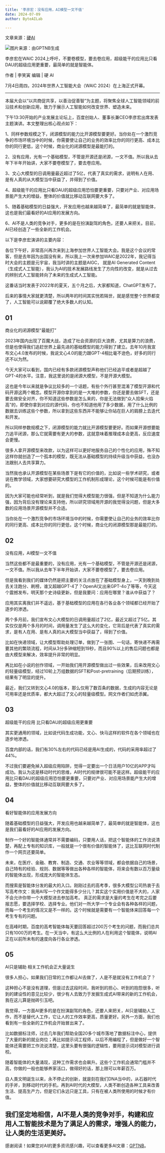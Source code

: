 ```yaml
---
title: '李彦宏：没有应用，AI模型一文不值'
date: 2024-07-09
author: ByteAILab

---
```


文章来源：[硬AI](https://mp.weixin.qq.com/s/bx4US-b3m3tGqBcf6Sydmw)

![图片来源：由GPTNB生成](http://www.jesonc.com/upload/3B33CB85B496C0CB6FBA4C2BD79320AD/1720164599583/FjXdh2l0mh6e27JcqBKTxFNq-4HK.jpg)

李彦宏在WAIC 2024上呼吁，不要卷模型，要去卷应用，超级能干的应用比只看DAU的超级应用更重要，最简单的就是智能体。

作者 | 李笑寅
编辑 | 硬 AI

7月4日周四，2024年世界人工智能大会（WAIC 2024）在上海正式开幕。

---
本届大会以“以共商促共享，以善治促善智”为主题，将聚焦全球人工智能领域的前沿技术和创新应用，致力于展示人工智能如何改变世界、塑造未来。

下午13:30开始的产业发展主论坛上，百度创始人、董事长兼CEO李彦宏出席发表主题演讲。本文整理出核心观点如下：

1、同样参数规模之下，闭源模型的能力比开源模型要更好。当你处在一个激烈竞争的市场环境当中的时候，你需要使让自己的业务的效率比你的同行更高、成本比你的同行更低，这个时候，商业化的闭源模型是最能打的。

2、没有应用，光有一个基础模型，不管是开源还是闭源，一文不值。所以我从去年下半年开始讲，大家不要卷模型了，要去卷应用。

3、文心大模型的日调用量最近超过了5亿，代表了真实的需求，说明有人在用、是有人真的从大模型当中获益了，并得到了价值。

4、超级能干的应用比只看DAU的超级应用恐怕要更重要，只要对产业、对应用场景能产生大的增益，整体的价值就比移动互联网要大多了。

5、随着基础模型的日益强大，开发应用也越来越简单了，最简单的就是智能体，这也是我们最看好的AI应用的发展方向。

6、AI不是人类的竞争对手，更多的是在扮演副驾的角色，还要人来把关。目前，AI已经创造了一些全新的工作机会。

以下是李彦宏演讲的主要内容：

各位下午好，非常高兴再次来到上海参加世界人工智能大会。我是这个会议的常客，但是去年因为出国没有来，所以我上一次来参加WAIC是2022年，我记得当时大会的主题是元宇宙，我当时讲的主题是AIGC， 就是AI Generated Content（生成式人工智能），我认为AI的技术发展路线发生了方向性的改变，就是从过去的辨别式人工智能转向了未来的生成式人工智能。

这番话当时发表于2022年的夏天，五个月之后，大家都知道，ChatGPT发布了。

后来的事情大家就更清楚，所以两年的时间其实恍若隔世，就是感觉整个世界都变了，人工智能可以说颠覆了绝大多数人的认知。

## 01

商业化的闭源模型“最能打”

2023年国内出现了百魔大战，造成了社会资源的巨大浪费，尤其是算力的浪费，但是也使得我们追赶世界上最先进的基础模型的能力得到了建立。去年10月我宣布文心4.0发布的时候，我说文心4.0的能力跟GPT-4相比毫不逊色，好多的同行还不以为然。

今天大家可以看到，国内已经有多款闭源模型声称他们已经追平或者是超越了GPT-4的水平。注意，我这里说的是闭源大模型，不是开源大模型。

这也是今年以来就是争议比较多的一个话题，有些个外行甚至混淆了模型开源和代码开源这两个概念。模型开源你拿到的是一大堆的参数，你还是要去做SFT，还是要去做安全对齐，你不知道这些参数是怎么来的，你是无法做到“众人拾柴火焰高”的，即使你拿到对应的源代码，你也不知道他用了多少数据，用了什么比例的数据去训练这些个参数，所以拿到这些东西并不能够让你站在巨人的肩膀上去迭代和开发。

所以同样参数规模之下，闭源模型的能力就比开源模型要更好。而如果开源想要能力追平闭源，那么它就需要有更大的参数，这就意味着推理成本会更高，反应速度会更慢。

很多人拿开源模型来改款，以为这样可以更好地服务自己的个性化的应用，殊不知这样你就创造了一个孤本的模型，既无法从基础模型的持续升级当中获益，也没办法跟别人去共享算力。

当然我也承认开源模型在某些场景下是有它的价值的，比如说一些学术研究，或者说在教学领域，大家想要研究大模型的工作机制形成理论，这个时候可能是有价值的。

因为大家可能也经常听到，就是我们觉得大模型能力很强，但是不知道为什么能力强，因为背后没有理论来支持他，所以研究领域用开源的我觉得没问题，但是大多数的应用场景开源模型并不合适。

当你处在一个激烈竞争的市场环境当中的时候，你需要使让自己的业务的效率比你的同行更高、成本比你的同行更低，这个时候，商业化的闭源模型那是最能打的。

## 02

没有应用，AI模型一文不值

当然这些都不是最重要的，没有应用，光有一个基础模型，不管是开源还是闭源，一文不值。所以我从去年下半年开始讲，大家不要卷模型了，要去卷应用。

但是我看到我们的媒体仍然是把主要的关注点放在了基础模型身上，一天到晚到处去关注跑分、刷榜，谁又超越GPT-4了？OpenAI又出来GPT-4o了等等，今天这个震撼发布，明天那个史诗级更新，但是我要问：应用在哪里？谁从中获益了？

应用其实离我们并不遥远，基于基础模型的应用在各行各业各个领域都已经开始了逐步的渗透。

两个多月前，我们宣布文心大模型的日调用量超过了2亿，最近又超过了5亿。其实仅仅是两个多月的时间，调用量发生了这么大的变化，它背后是代表了真实的需求，是有人在用、是有人真的从大模型当中获益了，得到了价值。

比如在快递领域，让大模型帮助处理订单，做到了一张图、一句话，寄快递不再需要其他的繁琐流程，时间从3分多钟缩短到19秒，而且90%以上的售后问题也都是由大模型来解决，效率提升非常的明显。

再比如在小说的创作领域，一开始我们用开源模型做出过一些效果，后来改用文心的轻量级模型，经过10轮上万组数据的SFT和Post-pretraining（后期预训练），结果有了明显的提升。

最近，我们又转到文心4.0的版本，那么仅用了数百条的数据，生成的内容无论是可用率还是优质率，都大大超过了文心的轻量级模型。网文作者们如虎添翼。

## 03

超级能干的应用
比只看DAU的超级应用更重要

其实更通用的领域，比如说代码生成功能，文心、快马这样的软件在各个领域也在逐步地渗透。

百度内部的话，我们有30%左右的代码已经是用AI生成的，代码的采用率超过了44%。

不过我们要避免掉入超级应用陷阱，觉得一定要出一个日活用户10亿的APP才叫成功。我认为这是移动时代的思维，AI时代的规律很可能不是这样。超级能干的应用比只看DAU的超级应用恐怕要更重要，只要对产业、对应用场景能产生大的增益，整体的价值就比移动互联网要大多了。

## 04

看好智能体的应用发展方向

随着基础模型的日益强大，开发应用也越来越简单了，最简单的就是智能体，这也是我们最看好的AI应用的发展方向。

制作一个好的智能体通常并不需要编码，只要用人话，把这个智能体的工作流说清楚，再配上专有的知识库，一般就是一个很有价值的智能体了，这比互联网时代制作一个网页还要简单。

未来，在医疗、金融、教育、制造、交通、农业等等领域，都会依据自己的场景，自己特有的经验、规则、数据等等做出各种各样的智能体，将来会有数以百万量级的智能体出现，形成庞大的智能体生态。

而搜索是智能体分发的最大的入口。刚刚过去的高考季，很多大模型公司热衷于去写高考作文：我用AI写一个作文能得多少分儿？其实这个实用价值是不大的，人家不会允许你带一个大模型进去参加高考。
真正的需求是大量的考生在考完之后要报志愿，要选择学校、选择专业。他们对一所大学一个专业会有各种各样的问题，而每一个考生的情况又是不一样的。这个时候就是需要有一个智能体来回答每一个考生专有的问题。

在高峰时期，百度的高考智能体每天要回答超过200万个考生的问题，而我们总共只有1000万的考生。在一天当中，有这么大比例的人在利用这个智能体，说明AI正在以前所未有的速度向各行各业渗透。

## 05

AI只是辅助
相关工作机会正大量诞生

很多人担心，如果我们日常的工作都让AI去做了，人是不是就没有工作机会了？

这种担心不是没有道理，但是过去这段时间，我听到的担心、听到的抱怨很多，听到的建设性的意见比较少，很少有人去致力于发掘生成式AI带来的新的工作机会，我在这儿算是抛砖引玉吧。

我觉得，一方面AI更多的是在扮演副驾的角色，还要人来把关，AI只是辅助人工作，而不是替代人工作，它让人的工作效率更高，质量更好。另外一方面，我们也看到有一些全新的工作机会开始冒出来了。

比如数据标注师，过去几年我们帮助全国20多个城市落地了数据标注中心，提供了大量的新的就业岗位；再比如提示词工程师，以后不用编程了，但是做好一个智能体还需要把工作流说清楚，这里头要有很强的逻辑性，要用提示词对模型进行调校。

随着智能体的大量涌现，这种工作需求也会飙升。这些个工作机会通常门槛并不高，你做的一般也能够养家活口，做得好的话，那上限可以年薪百万。

自人类文明诞生以来，永不停止的创新，就是刻在我们DNA当中的，从石器时代的手斧，到移动时代的手机，再到AI时代的大模型，人类不断创造各种工具来改善生活、提高生产力，但是它们永远只是工具，只有在被人类所使用的时候才有价值。

我们坚定地相信，AI不是人类的竞争对手，构建和应用人工智能技术是为了满足人的需求，增强人的能力，让人类的生活更美好。
---
感谢阅读！如果您对AI的更多资讯感兴趣，可以查看更多AI文章：[GPTNB](https://gptnb.com)。